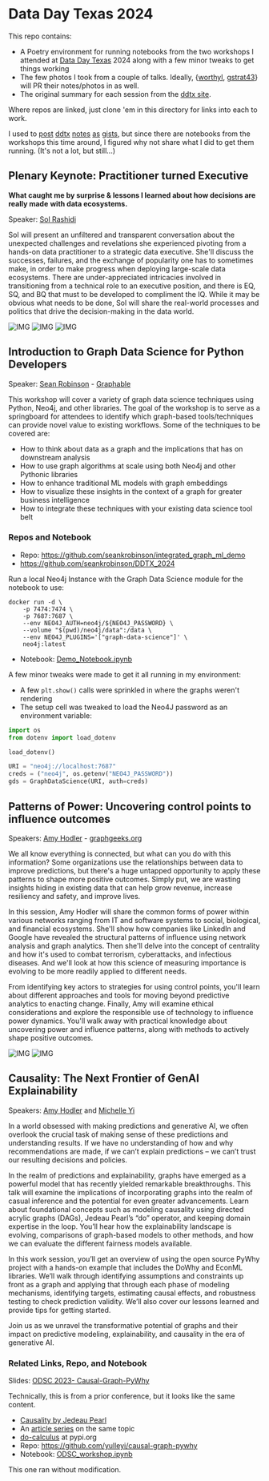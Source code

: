# Data Day Texas 2024

This repo contains:

- A Poetry environment for running notebooks from the two workshops I attended at
  [Data Day Texas][ddtx] 2024 along with a few minor tweaks to get things working
- The few photos I took from a couple of talks. Ideally, {[worthyl][worthyl],
  [gstrat43][gstrat43]} will PR their notes/photos in as well.
- The original summary for each session from the [ddtx site][ddtx].

Where repos are linked, just clone 'em in this directory for links into each to work.

I used to [post][ddtx17] [ddtx][ddtx19] [notes][ddtx20] [as][ddtx22] [gists][ddtx23],
but since there are notebooks from the workshops this time around, I figured why not
share what I did to get them running. (It's not a lot, but still...)

## Plenary Keynote: Practitioner turned Executive

**What caught me by surprise & lessons I learned about how decisions are really made**
**with data ecosystems.**

Speaker: [Sol Rashidi][rashidi]

Sol will present an unfiltered and transparent conversation about the unexpected
challenges and revelations she experienced pivoting from a hands-on data
practitioner to a strategic data executive. She'll discuss the successes, failures,
and the exchange of popularity one has to sometimes make, in order to make progress
when deploying large-scale data ecosystems. There are under-appreciated intricacies
involved in transitioning from a technical role to an executive position, and there
is EQ, SQ, and BQ that must to be developed to compliment the IQ. While it may be
obvious what needs to be done, Sol will share the real-world processes and politics
that drive the decision-making in the data world.

![IMG](./img/IMG_5163.png)
![IMG](./img/IMG_5164.png)
![IMG](./img/IMG_5165.png)

## Introduction to Graph Data Science for Python Developers

Speaker: [Sean Robinson][robinson] - [Graphable][graphable]

This workshop will cover a variety of graph data science techniques using Python, Neo4j,
and other libraries. The goal of the workshop is to serve as a springboard for attendees
to identify which graph-based tools/techniques can provide novel value to existing
workflows. Some of the techniques to be covered are:

- How to think about data as a graph and the implications that has on downstream
  analysis
- How to use graph algorithms at scale using both Neo4j and other Pythonic libraries
- How to enhance traditional ML models with graph embeddings
- How to visualize these insights in the context of a graph for greater business
  intelligence
- How to integrate these techniques with your existing data science tool belt

### Repos and Notebook

- Repo: <https://github.com/seankrobinson/integrated_graph_ml_demo>
- <https://github.com/seankrobinson/DDTX_2024>

Run a local Neo4j Instance with the Graph Data Science module for the notebook to use:

``` shell
docker run -d \
    -p 7474:7474 \
    -p 7687:7687 \
    --env NEO4J_AUTH=neo4j/${NEO4J_PASSWORD} \
    --volume "$(pwd)/neo4j/data":/data \
    --env NEO4J_PLUGINS='["graph-data-science"]' \
    neo4j:latest
```

- Notebook: [Demo_Notebook.ipynb](./integrated_graph_ml_demo/Demo_Notebook.ipynb)

A few minor tweaks were made to get it all running in my environment:

- A few `plt.show()` calls were sprinkled in where the graphs weren't rendering
- The setup cell was tweaked to load the Neo4J password as an environment variable:

``` python
import os
from dotenv import load_dotenv

load_dotenv()

URI = "neo4j://localhost:7687"
creds = ("neo4j", os.getenv("NEO4J_PASSWORD"))
gds = GraphDataScience(URI, auth=creds)
```

## Patterns of Power: Uncovering control points to influence outcomes

Speakers: [Amy Hodler][hodler] - [graphgeeks.org][graphgeeks]

We all know everything is connected, but what can you do with this information? Some
organizations use the relationships between data to improve predictions, but there's a
huge untapped opportunity to apply these patterns to shape more positive outcomes.
Simply put, we are wasting insights hiding in existing data that can help grow revenue,
increase resiliency and safety, and improve lives.

In this session, Amy Hodler will share the common forms of power within various networks
ranging from IT and software systems to social, biological, and financial ecosystems.
She'll show how companies like LinkedIn and Google have revealed the structural patterns
of influence using network analysis and graph analytics. Then she'll delve into the
concept of centrality and how it's used to combat terrorism, cyberattacks, and
infectious diseases. And we'll look at how this science of measuring importance is
evolving to be more readily applied to different needs.

From identifying key actors to strategies for using control points, you'll learn about
different approaches and tools for moving beyond predictive analytics to enacting
change. Finally, Amy will examine ethical considerations and explore the responsible use
of technology to influence power dynamics. You'll walk away with practical knowledge
about uncovering power and influence patterns, along with methods to actively shape
positive outcomes.

![IMG](./img/IMG_5166.png)
![IMG](./img/IMG_5167.png)

## Causality: The Next Frontier of GenAI Explainability

Speakers: [Amy Hodler][hodler] and [Michelle Yi][yi]

In a world obsessed with making predictions and generative AI, we often overlook
the crucial task of making sense of these predictions and understanding results.
If we have no understanding of how and why recommendations are made, if we can’t
explain predictions – we can’t trust our resulting decisions and policies.

In the realm of predictions and explainability, graphs have emerged as a powerful
model that has recently yielded remarkable breakthroughs. This talk will examine
the implications of incorporating graphs into the realm of casual inference and
the potential for even greater advancements. Learn about foundational concepts
such as modeling causality using directed acrylic graphs (DAGs), Jedeau Pearl’s
“do” operator, and keeping domain expertise in the loop. You’ll hear how the
explainability landscape is evolving, comparisons of graph-based models to other
methods, and how we can evaluate the different fairness models available.

In this work session, you’ll get an overview of using the open source PyWhy
project with a hands-on example that includes the DoWhy and EconML libraries.
We’ll walk through identifying assumptions and constraints up front as a graph
and applying that through each phase of modeling mechanisms, identifying targets,
estimating causal effects, and robustness testing to check prediction validity.
We’ll also cover our lessons learned and provide tips for getting started.

Join us as we unravel the transformative potential of graphs and their impact on
predictive modeling, explainability, and causality in the era of generative AI.

### Related Links, Repo, and Notebook

Slides: [ODSC 2023- Causal-Graph-PyWhy][causal-slides]

Technically, this is from a prior conference, but it looks like the same content.

- [Causality by Jedeau Pearl][causality]
- An [article series][ferenc] on the same topic
- [do-calculus][do-calculus] at pypi.org
- Repo: <https://github.com/yulleyi/causal-graph-pywhy>
- Notebook: [ODSC_workshop.ipynb](./causal-graph-pywhy/ODSC_workshop.ipynb)

This one ran without modification.

[ddtx]: https://datadaytexas.com/
[ddtx17]: https://gist.github.com/PostlMC/2aa97e4874f19529568a1b70e12a8aab
[ddtx19]: https://gist.github.com/PostlMC/cbcf6dedcefb2686d799912d467c191d
[ddtx20]: https://gist.github.com/PostlMC/5974fa36b1a4ade9783daeb7658490f8
[ddtx22]: https://gist.github.com/PostlMC/fb86b651a23acd71eb914fed37441070
[ddtx23]: https://gist.github.com/PostlMC/a9812e7c46efaa82611e6a71c0b574dc
[worthyl]: https://github.com/worthyl
[gstrat43]: https://github.com/gstrat43
[rashidi]: https://www.linkedin.com/in/sol-rashidi-a672291/
[robinson]: https://www.linkedin.com/in/seankrobinson/
[graphable]: https://www.graphable.ai/
[hodler]: https://www.linkedin.com/in/amyhodler/
[graphgeeks]: https://www.graphgeeks.org/
[yi]: https://www.linkedin.com/in/michelleyulleyi/
[causal-slides]: ./causal-graph-pywhy/ODSC%202023-%20Causal-Graph-PyWhy.pdf
[causality]: http://bayes.cs.ucla.edu/BOOK-2K/
[do-calculus]: https://pypi.org/project/do-calculus/
[ferenc]: https://www.inference.vc/untitled/
